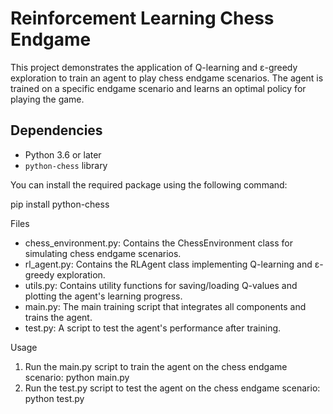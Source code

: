 # Reinforcement Learning Chess Endgame

This project demonstrates the application of Q-learning and ε-greedy exploration to train an agent to play chess endgame scenarios. The agent is trained on a specific endgame scenario and learns an optimal policy for playing the game.

## Dependencies

- Python 3.6 or later
- `python-chess` library

You can install the required package using the following command:

pip install python-chess

Files
- chess_environment.py: Contains the ChessEnvironment class for simulating chess endgame scenarios.
- rl_agent.py: Contains the RLAgent class implementing Q-learning and ε-greedy exploration.
- utils.py: Contains utility functions for saving/loading Q-values and plotting the agent's learning progress.
- main.py: The main training script that integrates all components and trains the agent.
- test.py: A script to test the agent's performance after training.

Usage
1. Run the main.py script to train the agent on the chess endgame scenario:
    python main.py
2. Run the test.py script to test the agent on the chess endgame scenario:
    python test.py